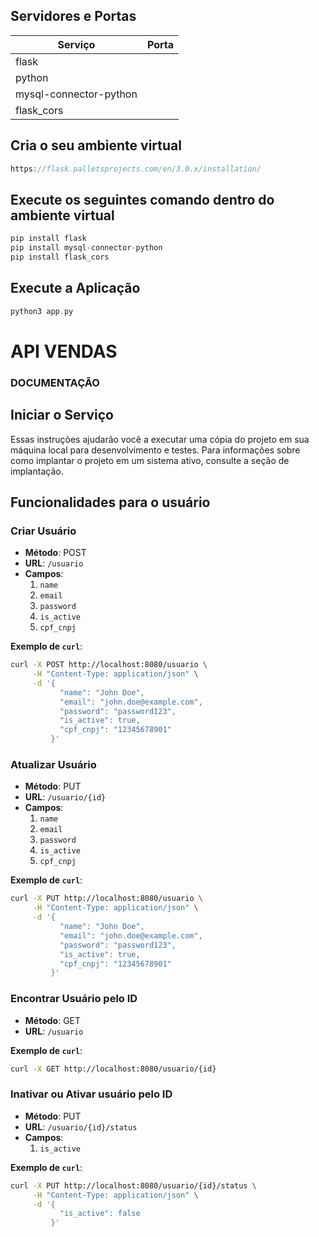 ## Servidores e Portas 
| Serviço | Porta  |
|--|--|
| flask|
| python|
| mysql-connector-python | <definir> |
| flask_cors |

## Cria o seu ambiente virtual

```php
https://flask.palletsprojects.com/en/3.0.x/installation/
```

## Execute os seguintes comando dentro do ambiente virtual

```php
pip install flask
pip install mysql-connector-python
pip install flask_cors
```
## Execute a Aplicação

```php
python3 app.py 
```

# API VENDAS

### DOCUMENTAÇÃO

## Iniciar o Serviço

Essas instruções ajudarão você a executar uma cópia do projeto em sua máquina local para desenvolvimento e testes. Para informações sobre como implantar o projeto em um sistema ativo, consulte a seção de implantação.

## Funcionalidades para o usuário

### Criar Usuário
- **Método**: POST
- **URL**: `/usuario`
- **Campos**:
  1. `name`
  2. `email`
  3. `password`
  4. `is_active`
  5. `cpf_cnpj`

**Exemplo de `curl`**:

```bash
curl -X POST http://localhost:8080/usuario \
     -H "Content-Type: application/json" \
     -d '{
           "name": "John Doe",
           "email": "john.doe@example.com",
           "password": "password123",
           "is_active": true,
           "cpf_cnpj": "12345678901"
         }'
```
### Atualizar Usuário
- **Método**: PUT
- **URL**: `/usuario/{id}`
- **Campos**:
  1. `name`
  2. `email`
  3. `password`
  4. `is_active`
  5. `cpf_cnpj`

**Exemplo de `curl`**:

```bash
curl -X PUT http://localhost:8080/usuario \
     -H "Content-Type: application/json" \
     -d '{
           "name": "John Doe",
           "email": "john.doe@example.com",
           "password": "password123",
           "is_active": true,
           "cpf_cnpj": "12345678901"
         }'
```
### Encontrar Usuário pelo ID
- **Método**: GET
- **URL**: `/usuario`

**Exemplo de `curl`**:

```bash
curl -X GET http://localhost:8080/usuario/{id}
```

### Inativar ou Ativar usuário pelo ID
- **Método**: PUT
- **URL**: `/usuario/{id}/status`
- **Campos**:  
  1. `is_active`
  
**Exemplo de `curl`**:

```bash
curl -X PUT http://localhost:8080/usuario/{id}/status \
     -H "Content-Type: application/json" \
     -d '{
           "is_active": false
         }'

```
